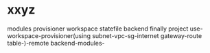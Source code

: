 # xxyz
modules
provisioner
workspace
statefile backend
finally project
use-workspace-provisioner(using subnet-vpc-sg-internet gateway-route table-)-remote backend-modules-
